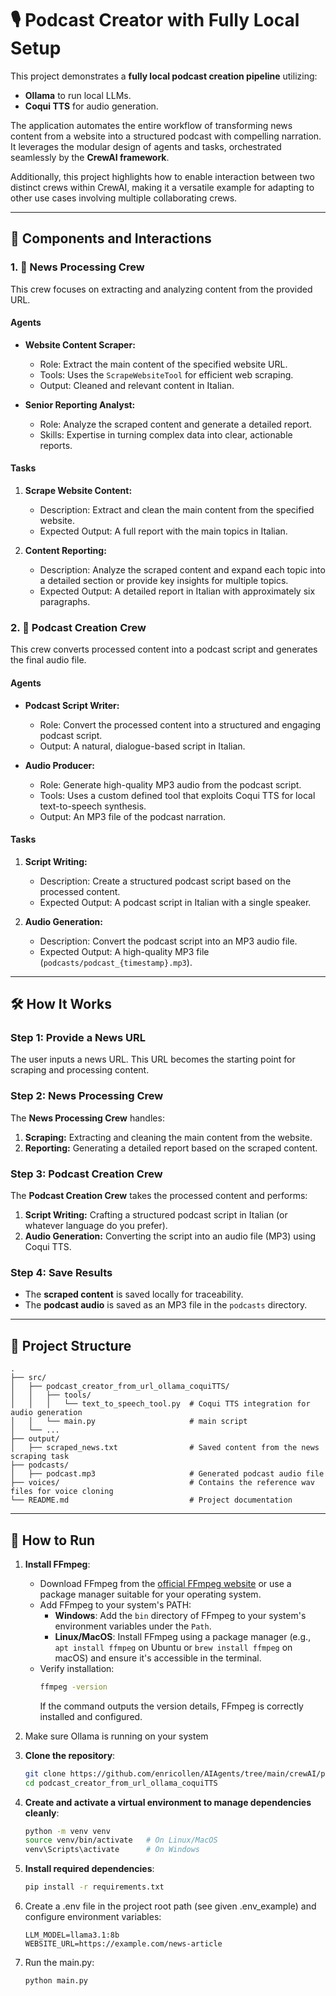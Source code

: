 # 🎙️ Podcast Creator with Fully Local Setup

This project demonstrates a **fully local podcast creation pipeline** utilizing:
- **Ollama** to run local LLMs.
- **Coqui TTS** for audio generation.

The application automates the entire workflow of transforming news content from a website into a structured podcast with compelling narration. It leverages the modular design of agents and tasks, orchestrated seamlessly by the **CrewAI framework**.

Additionally, this project highlights how to enable interaction between two distinct crews within CrewAI, making it a versatile example for adapting to other use cases involving multiple collaborating crews.

---

## 🧩 Components and Interactions

### 1. 👥 News Processing Crew
This crew focuses on extracting and analyzing content from the provided URL.

#### **Agents**
- **Website Content Scraper:** 
  - Role: Extract the main content of the specified website URL.
  - Tools: Uses the `ScrapeWebsiteTool` for efficient web scraping.
  - Output: Cleaned and relevant content in Italian.

- **Senior Reporting Analyst:** 
  - Role: Analyze the scraped content and generate a detailed report.
  - Skills: Expertise in turning complex data into clear, actionable reports.

#### **Tasks**
1. **Scrape Website Content:**
   - Description: Extract and clean the main content from the specified website.
   - Expected Output: A full report with the main topics in Italian.

2. **Content Reporting:**
   - Description: Analyze the scraped content and expand each topic into a detailed section or provide key insights for multiple topics.
   - Expected Output: A detailed report in Italian with approximately six paragraphs.


### 2. 👥 Podcast Creation Crew
This crew converts processed content into a podcast script and generates the final audio file.

#### **Agents**
- **Podcast Script Writer:** 
  - Role: Convert the processed content into a structured and engaging podcast script.
  - Output: A natural, dialogue-based script in Italian.

- **Audio Producer:** 
  - Role: Generate high-quality MP3 audio from the podcast script.
  - Tools: Uses a custom defined tool that exploits Coqui TTS for local text-to-speech synthesis.
  - Output: An MP3 file of the podcast narration.

#### **Tasks**
1. **Script Writing:**
   - Description: Create a structured podcast script based on the processed content.
   - Expected Output: A podcast script in Italian with a single speaker.

2. **Audio Generation:**
   - Description: Convert the podcast script into an MP3 audio file.
   - Expected Output: A high-quality MP3 file (`podcasts/podcast_{timestamp}.mp3`).

---
## 🛠️ How It Works

### Step 1: Provide a News URL
The user inputs a news URL. This URL becomes the starting point for scraping and processing content.

### Step 2: News Processing Crew
The **News Processing Crew** handles:
1. **Scraping:** Extracting and cleaning the main content from the website.
2. **Reporting:** Generating a detailed report based on the scraped content.

### Step 3: Podcast Creation Crew
The **Podcast Creation Crew** takes the processed content and performs:
1. **Script Writing:** Crafting a structured podcast script in Italian (or whatever language do you prefer).
2. **Audio Generation:** Converting the script into an audio file (MP3) using Coqui TTS.

### Step 4: Save Results
- The **scraped content** is saved locally for traceability.
- The **podcast audio** is saved as an MP3 file in the `podcasts` directory.

---

## 📁 Project Structure

```plaintext
.
├── src/
│   ├── podcast_creator_from_url_ollama_coquiTTS/
│   │   ├── tools/
│   │   │   └── text_to_speech_tool.py  # Coqui TTS integration for audio generation
│   │   └── main.py                     # main script
│   └── ...
├── output/
│   ├── scraped_news.txt                # Saved content from the news scraping task
├── podcasts/
│   ├── podcast.mp3                     # Generated podcast audio file
├── voices/                             # Contains the reference wav files for voice cloning
└── README.md                           # Project documentation
```
---
## 🚀 How to Run

1. **Install FFmpeg**:

   - Download FFmpeg from the [official FFmpeg website](https://ffmpeg.org/download.html) or use a package manager suitable for your operating system.
   - Add FFmpeg to your system's PATH:
     - **Windows**: Add the `bin` directory of FFmpeg to your system's environment variables under the `Path`.
     - **Linux/MacOS**: Install FFmpeg using a package manager (e.g., `apt install ffmpeg` on Ubuntu or `brew install ffmpeg` on macOS) and ensure it's accessible in the terminal.
   - Verify installation:
     ```bash
     ffmpeg -version
     ```
     If the command outputs the version details, FFmpeg is correctly installed and configured.

2. Make sure Ollama is running on your system
3. **Clone the repository**:
   ```bash
   git clone https://github.com/enricollen/AIAgents/tree/main/crewAI/podcast_creator_from_url_ollama_coquiTTS
   cd podcast_creator_from_url_ollama_coquiTTS
   ```
4. **Create and activate a virtual environment to manage dependencies cleanly**:
   ```bash
   python -m venv venv
   source venv/bin/activate   # On Linux/MacOS
   venv\Scripts\activate      # On Windows
   ```
5. **Install required dependencies**:
   ```bash
   pip install -r requirements.txt
   ```
6. Create a .env file in the project root path (see given .env_example) and configure environment variables:
   ```plaintext
   LLM_MODEL=llama3.1:8b
   WEBSITE_URL=https://example.com/news-article
   ```
7. Run the main.py:
   ```python
   python main.py
   ```

